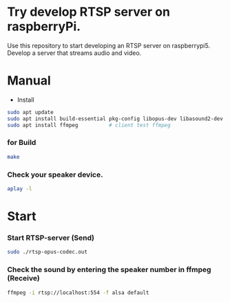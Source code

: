 # Try develop RTSP server on raspberryPi.
Use this repository to start developing an RTSP server on raspberrypi5.
Develop a server that streams audio and video.

# Manual

- Install
```bash
sudo apt update
sudo apt install build-essential pkg-config libopus-dev libasound2-dev   # For g++, make, library compile, Opus, ALSA
sudo apt install ffmpeg		     # client test ffmpeg
```

### for Build 
```bash
make
```

###  Check your speaker device.
```bash
aplay -l
```

# Start

### Start RTSP-server (Send)
```bash
sudo ./rtsp-opus-codec.out
```

### Check the sound by entering the speaker number in ffmpeg (Receive)
```bash
ffmpeg -i rtsp://localhost:554 -f alsa default
```
